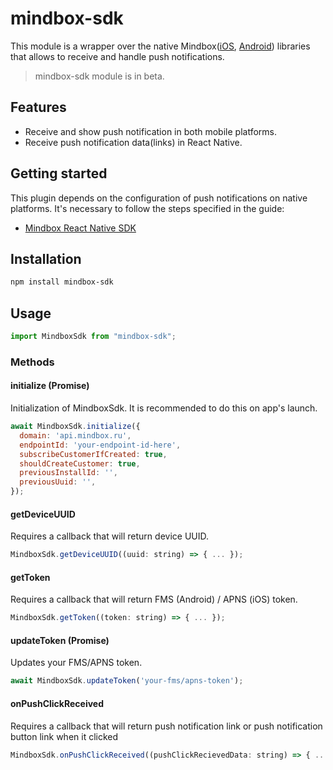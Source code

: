 # mindbox-sdk

This module is a wrapper over the native Mindbox([iOS](https://github.com/mindbox-moscow/ios-sdk),
[Android](https://github.com/mindbox-moscow/android-sdk)) libraries that allows to 
receive and handle push notifications.

> mindbox-sdk module is in beta.

## Features

* Receive and show push notification in both mobile platforms.
* Receive push notification data(links) in React Native.

## Getting started

This plugin depends on the configuration of push notifications on native platforms. It's necessary 
to follow the steps specified in the guide:

* [Mindbox React Native SDK](https://developers.mindbox.ru/docs/react-native-sdk)

## Installation

```sh
npm install mindbox-sdk
```

## Usage

```js
import MindboxSdk from "mindbox-sdk";
```

### Methods

#### initialize (Promise)

Initialization of MindboxSdk. It is recommended to do this on app's launch.

```js
await MindboxSdk.initialize({
  domain: 'api.mindbox.ru',
  endpointId: 'your-endpoint-id-here',
  subscribeCustomerIfCreated: true,
  shouldCreateCustomer: true,
  previousInstallId: '',
  previousUuid: '',
});
```

#### getDeviceUUID

Requires a callback that will return device UUID.

```js
MindboxSdk.getDeviceUUID((uuid: string) => { ... });
```

#### getToken

Requires a callback that will return FMS (Android) / APNS (iOS) token.

```js
MindboxSdk.getToken((token: string) => { ... });
```

#### updateToken (Promise)

Updates your FMS/APNS token.

```js
await MindboxSdk.updateToken('your-fms/apns-token');
```

#### onPushClickReceived

Requires a callback that will return push notification link or push notification button link when it clicked

```js
MindboxSdk.onPushClickReceived((pushClickRecievedData: string) => { ... });
```

